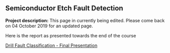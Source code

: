 ## Semiconductor Etch Fault Detection

**Project description:** This page in currently being edited. Please come back on 04 October 2019 for an updated page.

Here is the report as presented towards the end of the course

[Drill Fault Classification - Final Presentation](/pdf/etch_fault_ppt.pdf)